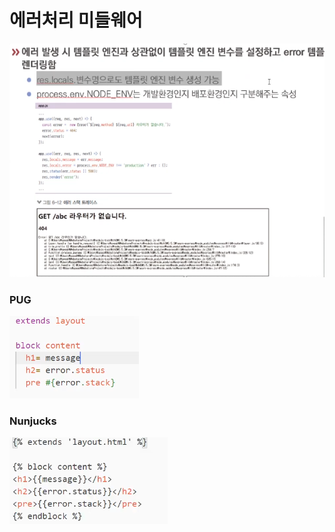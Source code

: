 # 에러처리 미들웨어

![](../.gitbook/assets/image%20%289%29.png)

### PUG

![](../.gitbook/assets/image%20%287%29.png)

### Nunjucks

![](../.gitbook/assets/image.png)

